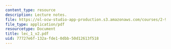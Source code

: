 ```yaml
---
content_type: resource
description: Lecture notes.
file: https://ol-ocw-studio-app-production.s3.amazonaws.com/courses/2-997-decision-making-in-large-scale-systems-spring-2004/77727e6f132afde10dbb50d12613f518_lec_1_v2.pdf
file_type: application/pdf
resourcetype: Document
title: lec_1_v2.pdf
uid: 77727e6f-132a-fde1-0dbb-50d12613f518
---
```

